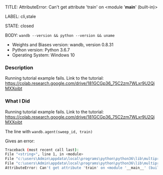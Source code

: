 TITLE:
AttributeError: Can't get attribute 'train' on <module '__main__' (built-in)>

LABEL:
cli,stale

STATE:
closed

BODY:
`wandb --version && python --version && uname`

* Weights and Biases version: wandb, version 0.8.31
* Python version: Python 3.6.7
* Operating System: Windows 10

### Description

Running tutorial example fails. Link to the tutorial:
https://colab.research.google.com/drive/181GCGp36_75C2zm7WLxr9U2QjMXXoibt

### What I Did

Running tutorial example fails. Link to the tutorial:
https://colab.research.google.com/drive/181GCGp36_75C2zm7WLxr9U2QjMXXoibt

The line with
`wandb.agent(sweep_id, train)`

Gives an error:

```bash
Traceback (most recent call last):
File "<string>", line 1, in <module>
File "c:\users\Admin\appdata\local\programs\python\python36\lib\multiprocessing\spawn.py", line 105, in spawn_main exitcode = _main(fd)
File "c:\users\Admin\appdata\local\programs\python\python36\lib\multiprocessing\spawn.py", line 115, in _main self = reduction.pickle.load(from_parent)
AttributeError: Can't get attribute 'train' on <module '__main__' (built-in)>
```



